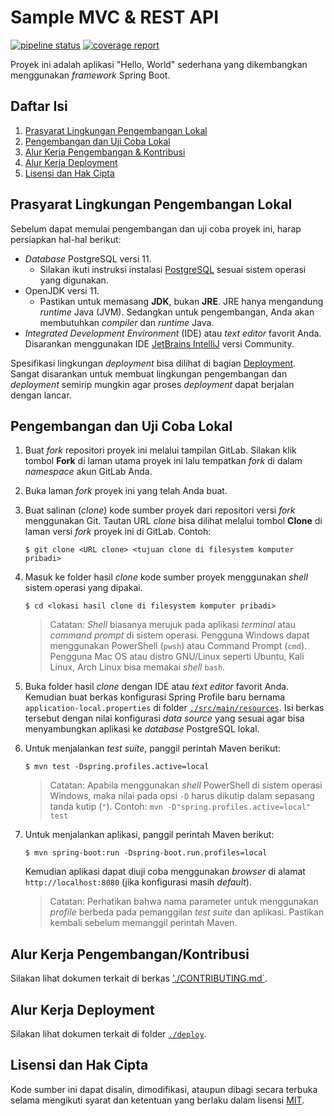 # Sample MVC & REST API

[![pipeline status](https://gitlab.com/sekodingpusilkom/sample-mvc-rest-api/badges/main/pipeline.svg)](https://gitlab.com/sekodingpusilkom/sample-mvc-rest-api/-/commits/main)
[![coverage report](https://gitlab.com/sekodingpusilkom/sample-mvc-rest-api/badges/main/coverage.svg)](https://gitlab.com/sekodingpusilkom/sample-mvc-rest-api/-/commits/main)

Proyek ini adalah aplikasi "Hello, World" sederhana yang dikembangkan
menggunakan _framework_ Spring Boot.

## Daftar Isi

1. [Prasyarat Lingkungan Pengembangan Lokal](#prasyarat-lingkungan-pengembangan-lokal)
1. [Pengembangan dan Uji Coba Lokal](#pengembangan-dan-uji-coba-lokal)
1. [Alur Kerja Pengembangan & Kontribusi](#alur-kerja-pengembangankontribusi) 
1. [Alur Kerja Deployment](#alur-kerja-deployment)
1. [Lisensi dan Hak Cipta](#lisensi-dan-hak-cipta)

## Prasyarat Lingkungan Pengembangan Lokal

Sebelum dapat memulai pengembangan dan uji coba proyek ini, harap persiapkan
hal-hal berikut:

- _Database_ PostgreSQL versi 11.
  - Silakan ikuti instruksi instalasi [PostgreSQL](https://www.postgresql.org/)
    sesuai sistem operasi yang digunakan.
- OpenJDK versi 11.
  - Pastikan untuk memasang **JDK**, bukan **JRE**. JRE hanya mengandung _runtime_
    Java (JVM). Sedangkan untuk pengembangan, Anda akan membutuhkan _compiler_
    dan _runtime_ Java.
- _Integrated Development Environment_ (IDE) atau _text editor_ favorit Anda.
  Disarankan menggunakan IDE [JetBrains IntelliJ](https://www.jetbrains.com/idea/download/)
  versi Community.
  
Spesifikasi lingkungan _deployment_ bisa dilihat di bagian [Deployment](#deployment).
Sangat disarankan untuk membuat lingkungan pengembangan dan _deployment_
semirip mungkin agar proses _deployment_ dapat berjalan dengan lancar.

## Pengembangan dan Uji Coba Lokal

1. Buat _fork_ repositori proyek ini melalui tampilan GitLab. Silakan klik
   tombol **Fork** di laman utama proyek ini lalu tempatkan _fork_ di dalam
   _namespace_ akun GitLab Anda.
1. Buka laman _fork_ proyek ini yang telah Anda buat.
1. Buat salinan (_clone_) kode sumber proyek dari repositori versi _fork_
   menggunakan Git. Tautan URL _clone_ bisa dilihat melalui tombol **Clone**
   di laman versi _fork_ proyek ini di GitLab. Contoh:

   ```shell
   $ git clone <URL clone> <tujuan clone di filesystem komputer pribadi>
   ```
1. Masuk ke folder hasil _clone_ kode sumber proyek menggunakan _shell_ sistem
   operasi yang dipakai.
   
   ```shell
   $ cd <lokasi hasil clone di filesystem komputer pribadi>
   ```
   
   > Catatan: _Shell_ biasanya merujuk pada aplikasi _terminal_ atau
   > _command prompt_ di sistem operasi. Pengguna Windows dapat menggunakan
   > PowerShell (`pwsh`) atau Command Prompt (`cmd`). Pengguna Mac OS atau
   > distro GNU/Linux seperti Ubuntu, Kali Linux, Arch Linux bisa memakai
   > _shell_ `bash`.
1. Buka folder hasil _clone_ dengan IDE atau _text editor_ favorit Anda.
   Kemudian buat berkas konfigurasi Spring Profile baru bernama `application-local.properties`
   di folder [`./src/main/resources`](./src/main/resources). Isi berkas
   tersebut dengan nilai konfigurasi _data source_ yang sesuai agar bisa
   menyambungkan aplikasi ke _database_ PostgreSQL lokal.
1. Untuk menjalankan _test suite_, panggil perintah Maven berikut:

   ```shell
   $ mvn test -Dspring.profiles.active=local
   ```

   > Catatan: Apabila menggunakan _shell_ PowerShell di sistem operasi Windows,
   > maka nilai pada opsi `-D` harus dikutip dalam sepasang tanda kutip (`"`).
   > Contoh: `mvn -D"spring.profiles.active=local" test`

1. Untuk menjalankan aplikasi, panggil perintah Maven berikut:

   ```shell
   $ mvn spring-boot:run -Dspring-boot.run.profiles=local
   ```

   Kemudian aplikasi dapat diuji coba menggunakan _browser_ di alamat
   `http://localhost:8080` (jika konfigurasi masih _default_).

   > Catatan: Perhatikan bahwa nama parameter untuk menggunakan _profile_
   > berbeda pada pemanggilan _test suite_ dan aplikasi. Pastikan kembali
   > sebelum memanggil perintah Maven.
   
## Alur Kerja Pengembangan/Kontribusi

Silakan lihat dokumen terkait di berkas ['./CONTRIBUTING.md`](./CONTRIBUTING.md).

## Alur Kerja Deployment

Silakan lihat dokumen terkait di folder [`./deploy`](./deploy/README.md).

## Lisensi dan Hak Cipta

Kode sumber ini dapat disalin, dimodifikasi, ataupun dibagi secara terbuka
selama mengikuti syarat dan ketentuan yang berlaku dalam lisensi [MIT](./LICENSE.md).